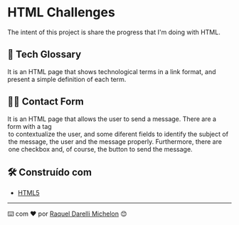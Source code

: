 # HTML Challenges

The intent of this project is share the progress that I'm doing with HTML.

## 🚀 Tech Glossary

It is an HTML page that shows technological terms in a link format, and present a simple definition of each term.

## 🚀🚀 Contact Form

It is an HTML page that allows the user to send a message. There are a form with a tag <legend> to contextualize the user, and some diferent fields to identify the subject of the message, the user and the message properly. Furthermore, there are one checkbox and, of course, the button to send the message. 

## 🛠️ Construído com

* [HTML5](https://www.w3schools.com/html/)

---
⌨️ com ❤️ por [Raquel Darelli Michelon](https://github.com/RaquelMichelon) 😊